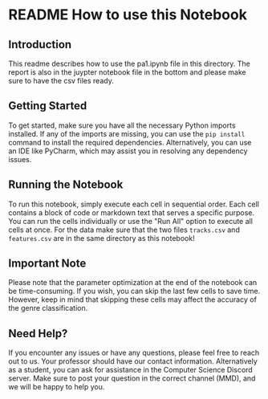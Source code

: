 # README How to use this Notebook

## Introduction
This readme describes how to use the pa1.ipynb file in this directory. The report is also in the juypter notebook file in the bottom and please make sure to have the csv files ready. 

## Getting Started
To get started, make sure you have all the necessary Python imports installed. If any of the imports are missing, you can use the `pip install` command to install the required dependencies. Alternatively, you can use an IDE like PyCharm, which may assist you in resolving any dependency issues.

## Running the Notebook
To run this notebook, simply execute each cell in sequential order. Each cell contains a block of code or markdown text that serves a specific purpose. You can run the cells individually or use the "Run All" option to execute all cells at once.
For the data make sure that the two files `tracks.csv` and `features.csv` are in the same directory as this notebook!

## Important Note
Please note that the parameter optimization at the end of the notebook can be time-consuming. If you wish, you can skip the last few cells to save time. However, keep in mind that skipping these cells may affect the accuracy of the genre classification.

## Need Help?
If you encounter any issues or have any questions, please feel free to reach out to us. Your professor should have our contact information. Alternatively as a student, you can ask for assistance in the Computer Science Discord server. Make sure to post your question in the correct channel (MMD), and we will be happy to help you.

